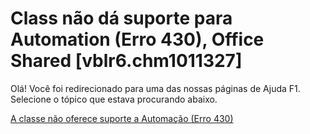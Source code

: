 
# Class não dá suporte para Automation (Erro 430), Office Shared [vblr6.chm1011327]

Olá! Você foi redirecionado para uma das nossas páginas de Ajuda F1. Selecione o tópico que estava procurando abaixo.

[A classe não oferece suporte a Automação (Erro 430)](http://msdn.microsoft.com/library/f3d5d8a8-4d53-f8bc-b5dc-62f0820fe8fc%28Office.15%29.aspx)
